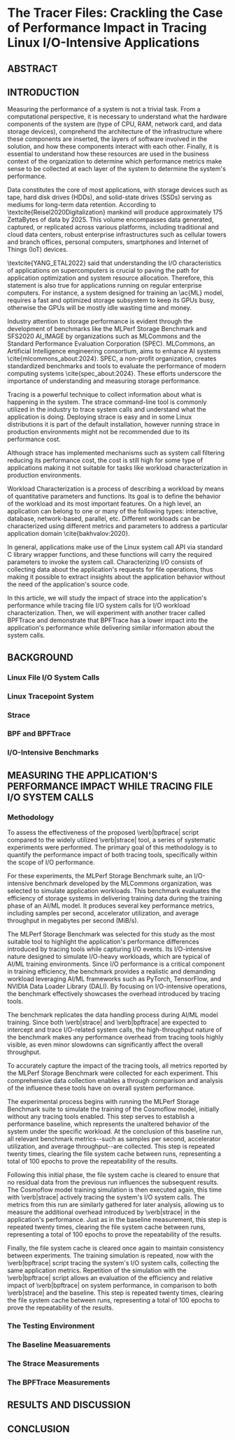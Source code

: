 # The Tracer Files: Crackling the Case of Performance Impact in Tracing Linux I/O-Intensive Applications

## ABSTRACT

## INTRODUCTION

Measuring the performance of a system is not a trivial task. From a computational perspective, it is necessary to understand what the hardware components of the system are (type of CPU, RAM, network card, and data storage devices), comprehend the architecture of the infrastructure where these components are inserted, the layers of software involved in the solution, and how these components interact with each other. Finally, it is essential to understand how these resources are used in the business context of the organization to determine which performance metrics make sense to be collected at each layer of the system to determine the system's performance.

Data constitutes the core of most applications, with storage devices such as tape, hard disk drives (HDDs), and solid-state drives (SSDs) serving as mediums for long-term data retention. According to \textcite{Reisel2020Digitalization} mankind will produce approximately 175 ZettaBytes of data by 2025. This volume encompasses data generated, captured, or replicated across various platforms, including traditional and cloud data centers, robust enterprise infrastructures such as cellular towers and branch offices, personal computers, smartphones and Internet of Things (IoT) devices.

\textcite{YANG_ETAL2022} said that understanding the I/O characteristics of applications on supercomputers is crucial to paving the path for application optimization and system resource allocation. Therefore, this statement is also true for applications running on regular enterprise computers. For instance, a system designed for training an \ac{ML} model, requires a fast and optimized storage subsystem to keep its GPUs busy, otherwise the GPUs will be mostly idle wasting time and money.

Industry attention to storage performance is evident through the development of benchmarks like the MLPerf Storage Benchmark and SFS2020 AI\_IMAGE by organizations such as MLCommons and the Standard Performance Evaluation Corporation (SPEC). MLCommons, an Artificial Intelligence engineering consortium, aims to enhance AI systems \cite{mlcommons_about:2024}. SPEC, a non-profit organization, creates standardized benchmarks and tools to evaluate the performance of modern computing systems \cite{spec_about:2024}. These efforts underscore the importance of understanding and measuring storage performance.

Tracing is a powerful technique to collect information about what is happening in the system. The strace command-line tool is commonly utilized in the industry to trace system calls and understand what the application is doing. Deploying strace is easy and in some Linux distributions it is part of the default installation, however running strace in production environments might not be recommended due to its performance cost.

Although strace has implemented mechanisms such as system call filtering reducing its performance cost, the cost is still high for some type of applications making it not suitable for tasks like workload characterization in production environments.

Workload Characterization is a process of describing a workload by means of quantitative parameters and functions. Its goal is to define the behavior of the workload and its most important features. On a high level, an application can belong to one or many of the following types: interactive, database, network-based, parallel, etc. Different workloads can be characterized using different metrics and parameters to address a particular application domain \cite{bakhvalov:2020}.

In general, applications make use of the Linux system call API via standard C library wrapper functions, and these functions will carry the required parameters to invoke the system call. Characterizing I/O consists of collecting data about the application's requests for file operations, thus making it possible to extract insights about the application behavior without the need of the application's source code.

In this article, we will study the impact of strace into the application's performance while tracing file I/O system calls for I/O workload characterization. Then, we will experiment with another tracer called BPFTrace and demonstrate that BPFTrace has a lower impact into the application's performance while delivering similar information about the system calls.

## BACKGROUND

### Linux File I/O System Calls

### Linux Tracepoint System

### Strace

### BPF and BPFTrace

### I/O-Intensive Benchmarks

## MEASURING THE APPLICATION'S PERFORMANCE IMPACT WHILE TRACING FILE I/O SYSTEM CALLS

### Methodology

To assess the effectiveness of the proposed \verb|bpftrace| script compared to the widely utilized \verb|strace| tool, a series of systematic experiments were performed. The primary goal of this methodology is to quantify the performance impact of both tracing tools, specifically within the scope of I/O performance.

For these experiments, the MLPerf Storage Benchmark suite, an I/O-intensive benchmark developed by the MLCommons organization, was selected to simulate application workloads. This benchmark evaluates the efficiency of storage systems in delivering training data during the training phase of an AI/ML model. It produces several key performance metrics, including samples per second, accelerator utilization, and average throughput in megabytes per second (MiB/s).

The MLPerf Storage Benchmark was selected for this study as the most suitable tool to highlight the application's performance differences introduced by tracing tools while capturing I/O events. Its I/O-intensive nature designed to simulate I/O-heavy workloads, which are typical of AI/ML training environments. Since I/O performance is a critical component in training efficiency, the benchmark provides a realistic and demanding workload leveraging AI/ML frameworks such as PyTorch, TensorFlow, and NVIDIA Data Loader Library (DALI). By focusing on I/O-intensive operations, the benchmark effectively showcases the overhead introduced by tracing tools.

The benchmark replicates the data handling process during AI/ML model training. Since both \verb|strace| and \verb|bpftrace| are expected to intercept and trace I/O-related system calls, the high-throughput nature of the benchmark makes any performance overhead from tracing tools highly visible, as even minor slowdowns can significantly affect the overall throughput.

To accurately capture the impact of the tracing tools, all metrics reported by the MLPerf Storage Benchmark were collected for each experiment. This comprehensive data collection enables a through comparison and analysis of the influence these tools have on overall system performance.

The experimental process begins with running the MLPerf Storage Benchmark suite to simulate the training of the Cosmoflow model, initially without any tracing tools enabled. This step serves to establish a performance baseline, which represents the unaltered behavior of the system under the specific workload. At the conclusion of this baseline run, all relevant benchmark metrics--such as samples per second, accelerator utilization, and average throughput--are collected. This step is repeated twenty times, clearing the file system cache between runs, representing a total of 100 epochs to prove the repeatability of the results.

Following this initial phase, the file system cache is cleared to ensure that no residual data from the previous run influences the subsequent results. The Cosmoflow model training simulation is then executed again, this time with \verb|strace| actively tracing the system's I/O system calls. The metrics from this run are similarly gathered for later analysis, allowing us to measure the additional overhead introduced by \verb|strace| in the application's performance. Just as in the baseline measurement, this step is repeated twenty times,  clearing the file system cache between runs, representing a total of 100 epochs to prove the repeatability of the results.

Finally, the file system cache is cleared once again to maintain consistency between experiments. The training simulation is repeated, now with the \verb|bpftrace| script tracing the system's I/O system calls, collecting the same application metrics. Repetition of the simulation with the \verb|bpftrace| script allows an evaluation of the efficiency and relative impact of \verb|bpftrace| on system performance, in comparison to both \verb|strace| and the baseline. This step is repeated twenty times, clearing the file system cache between runs, representing a total of 100 epochs to prove the repeatability of the results.

### The Testing Environment

### The Baseline Measuarements

### The Strace Measurements

### The BPFTrace Measurements

## RESULTS AND DISCUSSION

## CONCLUSION
